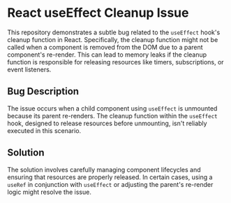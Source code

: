 # React useEffect Cleanup Issue

This repository demonstrates a subtle bug related to the `useEffect` hook's cleanup function in React.  Specifically, the cleanup function might not be called when a component is removed from the DOM due to a parent component's re-render. This can lead to memory leaks if the cleanup function is responsible for releasing resources like timers, subscriptions, or event listeners.

## Bug Description
The issue occurs when a child component using `useEffect` is unmounted because its parent re-renders. The cleanup function within the `useEffect` hook, designed to release resources before unmounting, isn't reliably executed in this scenario.

## Solution
The solution involves carefully managing component lifecycles and ensuring that resources are properly released. In certain cases, using a `useRef` in conjunction with `useEffect` or adjusting the parent's re-render logic might resolve the issue.